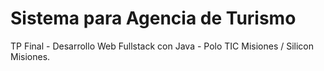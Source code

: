 # Sistema para Agencia de Turismo
TP Final - Desarrollo Web Fullstack con Java - Polo TIC Misiones / Silicon Misiones.
